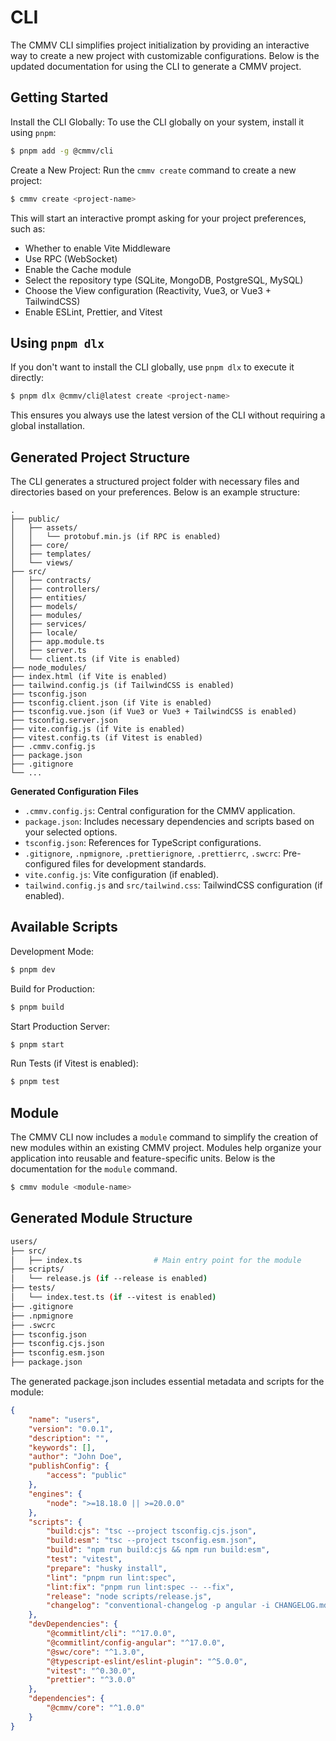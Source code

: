 # CLI

The CMMV CLI simplifies project initialization by providing an interactive way to create a new project with customizable configurations. Below is the updated documentation for using the CLI to generate a CMMV project.

## Getting Started

Install the CLI Globally: To use the CLI globally on your system, install it using ``pnpm``:

```bash 
$ pnpm add -g @cmmv/cli
```

Create a New Project: Run the ``cmmv create`` command to create a new project:

```bash
$ cmmv create <project-name>
```

This will start an interactive prompt asking for your project preferences, such as:

* Whether to enable Vite Middleware
* Use RPC (WebSocket)
* Enable the Cache module
* Select the repository type (SQLite, MongoDB, PostgreSQL, MySQL)
* Choose the View configuration (Reactivity, Vue3, or Vue3 + TailwindCSS)
* Enable ESLint, Prettier, and Vitest

## Using ``pnpm dlx``

If you don't want to install the CLI globally, use ``pnpm dlx`` to execute it directly:

```bash
$ pnpm dlx @cmmv/cli@latest create <project-name>
```

This ensures you always use the latest version of the CLI without requiring a global installation.

## Generated Project Structure

The CLI generates a structured project folder with necessary files and directories based on your preferences. Below is an example structure:

```
.
├── public/
│   ├── assets/
│   │   └── protobuf.min.js (if RPC is enabled)
│   ├── core/
│   ├── templates/
│   └── views/
├── src/
│   ├── contracts/
│   ├── controllers/
│   ├── entities/
│   ├── models/
│   ├── modules/
│   ├── services/
│   ├── locale/
│   ├── app.module.ts
│   ├── server.ts
│   └── client.ts (if Vite is enabled)
├── node_modules/
├── index.html (if Vite is enabled)
├── tailwind.config.js (if TailwindCSS is enabled)
├── tsconfig.json
├── tsconfig.client.json (if Vite is enabled)
├── tsconfig.vue.json (if Vue3 or Vue3 + TailwindCSS is enabled)
├── tsconfig.server.json
├── vite.config.js (if Vite is enabled)
├── vitest.config.ts (if Vitest is enabled)
├── .cmmv.config.js
├── package.json
├── .gitignore
└── ...
```

**Generated Configuration Files**
* ``.cmmv.config.js``: Central configuration for the CMMV application.
* ``package.json``: Includes necessary dependencies and scripts based on your selected options.
* ``tsconfig.json``: References for TypeScript configurations.
* ``.gitignore``, ``.npmignore``, ``.prettierignore``, ``.prettierrc``, ``.swcrc``: Pre-configured files for development standards.
* ``vite.config.js``: Vite configuration (if enabled).
* ``tailwind.config.js`` and ``src/tailwind.css``: TailwindCSS configuration (if enabled).

## Available Scripts

Development Mode:

```bash
$ pnpm dev
```

Build for Production:

```bash
$ pnpm build
```

Start Production Server:

```bash
$ pnpm start
```

Run Tests (if Vitest is enabled):

```bash
$ pnpm test
```

## Module 

The CMMV CLI now includes a ``module`` command to simplify the creation of new modules within an existing CMMV project. Modules help organize your application into reusable and feature-specific units. Below is the documentation for the ``module`` command.

```bash
$ cmmv module <module-name>
```

## Generated Module Structure

```bash
users/
├── src/
│   ├── index.ts                # Main entry point for the module
├── scripts/
│   └── release.js (if --release is enabled)
├── tests/
│   └── index.test.ts (if --vitest is enabled)
├── .gitignore
├── .npmignore
├── .swcrc
├── tsconfig.json
├── tsconfig.cjs.json
├── tsconfig.esm.json
├── package.json
```

The generated package.json includes essential metadata and scripts for the module:

```json
{
    "name": "users",
    "version": "0.0.1",
    "description": "",
    "keywords": [],
    "author": "John Doe",
    "publishConfig": {
        "access": "public"
    },
    "engines": {
        "node": ">=18.18.0 || >=20.0.0"
    },
    "scripts": {
        "build:cjs": "tsc --project tsconfig.cjs.json",
        "build:esm": "tsc --project tsconfig.esm.json",
        "build": "npm run build:cjs && npm run build:esm",
        "test": "vitest",
        "prepare": "husky install",
        "lint": "pnpm run lint:spec",
        "lint:fix": "pnpm run lint:spec -- --fix",
        "release": "node scripts/release.js",
        "changelog": "conventional-changelog -p angular -i CHANGELOG.md -s"
    },
    "devDependencies": {
        "@commitlint/cli": "^17.0.0",
        "@commitlint/config-angular": "^17.0.0",
        "@swc/core": "^1.3.0",
        "@typescript-eslint/eslint-plugin": "^5.0.0",
        "vitest": "^0.30.0",
        "prettier": "^3.0.0"
    },
    "dependencies": {
        "@cmmv/core": "^1.0.0"
    }
}
```